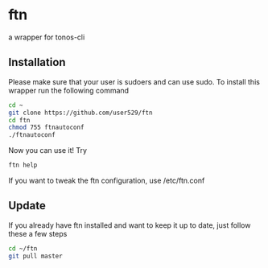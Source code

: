 # ftn
a wrapper for tonos-cli

## Installation
Please make sure that your user is sudoers and can use sudo.
To install this wrapper run the following command
```sh
cd ~
git clone https://github.com/user529/ftn
cd ftn
chmod 755 ftnautoconf
./ftnautoconf
```
Now you can use it! Try
```sh
ftn help
```
If you want to tweak the ftn configuration, use /etc/ftn.conf

## Update
If you already have ftn installed and want to keep it up to date, just follow these a few steps
```sh
cd ~/ftn
git pull master
```